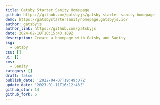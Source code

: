 ```yaml
---
title: Gatsby Starter Sanity Homepage
github: https://github.com/gatsbyjs/gatsby-starter-sanity-homepage
demo: https://gatsbystartersanityhomepage.gatsbyjs.io/
author: gatsbyjs
author_link: https://github.com/gatsbyjs
date: 2024-02-18T10:15:43.189Z
description: Create a homepage with Gatsby and Sanity
ssg:
  - Gatsby
css: []
ui: []
cms:
  - Sanity
category: []
draft: false
publish_date: '2022-04-07T19:49:07Z'
update_date: '2023-01-11T16:12:43Z'
github_star: 14
github_fork: 6
---
```

